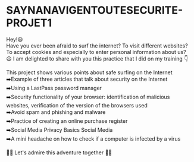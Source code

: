 # SAYNANAVIGENTOUTESECURITE-PROJET1
Hey!:smiley:  
Have you ever been afraid to surf the internet? To visit different websites? To accept cookies and especially to enter personal information about us?  
:smiley: I am delighted to share with you this practice that I did on my training :point_down:  

This project shows various points about safe surfing on the Internet  
:arrow_right:Example of three articles that talk about security on the Internet  
:arrow_right:Using a LastPass password manager  
:arrow_right:Security functionality of your browser: identification of malicious websites, verification of the version of the browsers used  
:arrow_right:Avoid spam and phishing and malware  
:arrow_right:Practice of creating an online purchase register  
:arrow_right:Social Media Privacy Basics Social Media  
:arrow_right:A mini headache on how to check if a computer is infected by a virus  

:rocket::rocket: Let's admire this adventure together :rocket::rocket:
